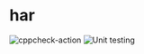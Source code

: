 # har
![cppcheck-action](https://github.com/stepin105190/har/workflows/cppcheck-action/badge.svg)
![Unit testing](https://github.com/stepin105190/har/workflows/Unit%20testing/badge.svg)
